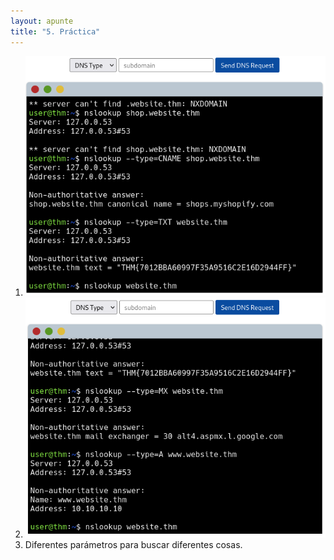 ```yaml
---
layout: apunte
title: "5. Práctica"
---
```


1. ![](/apuntes/img/012.png)
2. ![](/apuntes/img/010.png)
3. Diferentes parámetros para buscar diferentes cosas.








